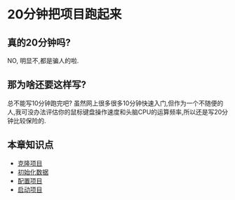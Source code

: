 # 20分钟把项目跑起来

## 真的20分钟吗?
NO, 明显不,都是骗人的啦.

## 那为啥还要这样写?
总不能写10分钟跑完吧? 虽然网上很多很多10分钟快速入门,但作为一个不随便的人,我可没办法评估你的鼠标键盘操作速度和头脑CPU的运算频率,所以还是写20分钟比较保险的.

## 本章知识点
- [克隆项目](./clone.md)
- [初始化数据](./initDb.md)
- [配置项目](./config.md)
- [启动项目](./startup.md)